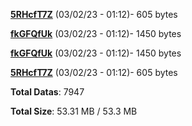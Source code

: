 [**5RHcfT7Z**](/data/5RHcfT7Z.txt) (03/02/23 - 01:12)- 605 bytes

[**fkGFQfUk**](/data/fkGFQfUk.txt) (03/02/23 - 01:12)- 1450 bytes

[**fkGFQfUk**](/data/fkGFQfUk.txt) (03/02/23 - 01:12)- 1450 bytes

[**5RHcfT7Z**](/data/5RHcfT7Z.txt) (03/02/23 - 01:12)- 605 bytes

**Total Datas**: 7947

**Total Size**: 53.31 MB / 53.3 MB